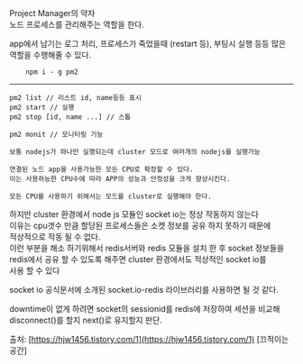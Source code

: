Project Manager의 약자  
노드 프로세스를 관리해주는 역할을 한다.

app에서 남기는 로그 처리, 프로세스가 죽었을때 (restart 등), 부팅시 실행 등등 많은 역할을 수행해줄 수 있다.

```
    npm i - g pm2
```

---

```
pm2 list // 리스트 id, name등등 표시
pm2 start // 실행
pm2 stop [id, name ...] // 스톱

pm2 monit // 모니터링 기능

보통 nodejs가 하나만 실행되는데 cluster 모드로 여러개의 nodejs를 실행가능

연결된 노드 app을 사용가능한 모든 CPU로 확장할 수 있다.
이는 사용하능한 CPU수에 따라 APP의 성능과 안정성을 크게 향상시킨다.

모든 CPU를 사용하기 위해서는 모드를 cluster로 실행해야 한다.

```

하지만 cluster 환경에서 node js 모듈인 socket io는 정상 작동하지 않는다  
이유는 cpu갯수 만큼 할당된 프로세스들은 소켓 정보를 공유 하지 못하기 때문에  
적상적으로 작동 될 수 없다.  
이런 부분을 해소 하기위해서 redis서버와 redis 모듈을 설치 한 후 socket 정보들을  
redis에서 공유 할 수 있도록 해주면 cluster 환경에서도 적상적인 socket io를  
사용 할 수 있다

socket io 공식문서에 소개된 socket.io-redis 라이브러리를 사용하면 될 것 같다.

downtime이 없게 하려면 socket의 sessionid를 redis에 저장하여 세션을 비교해
disconnect()를 할지 next()로 유지할지 판단.

출처: [https://hjw1456.tistory.com/1](https://hjw1456.tistory.com/1) \[끄적이는공간\]
